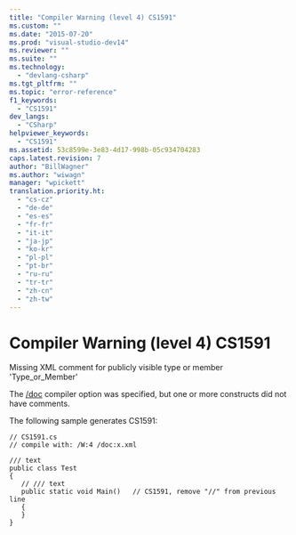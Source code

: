 ```yaml
---
title: "Compiler Warning (level 4) CS1591"
ms.custom: ""
ms.date: "2015-07-20"
ms.prod: "visual-studio-dev14"
ms.reviewer: ""
ms.suite: ""
ms.technology: 
  - "devlang-csharp"
ms.tgt_pltfrm: ""
ms.topic: "error-reference"
f1_keywords: 
  - "CS1591"
dev_langs: 
  - "CSharp"
helpviewer_keywords: 
  - "CS1591"
ms.assetid: 53c8599e-3e83-4d17-998b-05c934704283
caps.latest.revision: 7
author: "BillWagner"
ms.author: "wiwagn"
manager: "wpickett"
translation.priority.ht: 
  - "cs-cz"
  - "de-de"
  - "es-es"
  - "fr-fr"
  - "it-it"
  - "ja-jp"
  - "ko-kr"
  - "pl-pl"
  - "pt-br"
  - "ru-ru"
  - "tr-tr"
  - "zh-cn"
  - "zh-tw"
---
```

# Compiler Warning (level 4) CS1591
Missing XML comment for publicly visible type or member 'Type_or_Member'  
  
 The [/doc](../../../csharp/language-reference/compiler-options/doc-compiler-option.md) compiler option was specified, but one or more constructs did not have comments.  
  
 The following sample generates CS1591:  
  
```  
// CS1591.cs  
// compile with: /W:4 /doc:x.xml  
  
/// text  
public class Test  
{  
   // /// text  
   public static void Main()   // CS1591, remove "//" from previous line  
   {  
   }  
}  
```